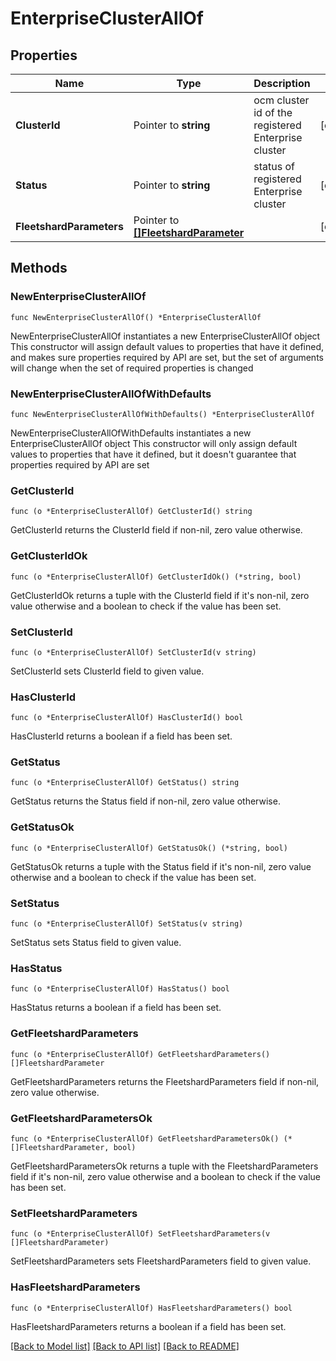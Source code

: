 # EnterpriseClusterAllOf

## Properties

Name | Type | Description | Notes
------------ | ------------- | ------------- | -------------
**ClusterId** | Pointer to **string** | ocm cluster id of the registered Enterprise cluster | [optional] 
**Status** | Pointer to **string** | status of registered Enterprise cluster | [optional] 
**FleetshardParameters** | Pointer to [**[]FleetshardParameter**](FleetshardParameter.md) |  | [optional] 

## Methods

### NewEnterpriseClusterAllOf

`func NewEnterpriseClusterAllOf() *EnterpriseClusterAllOf`

NewEnterpriseClusterAllOf instantiates a new EnterpriseClusterAllOf object
This constructor will assign default values to properties that have it defined,
and makes sure properties required by API are set, but the set of arguments
will change when the set of required properties is changed

### NewEnterpriseClusterAllOfWithDefaults

`func NewEnterpriseClusterAllOfWithDefaults() *EnterpriseClusterAllOf`

NewEnterpriseClusterAllOfWithDefaults instantiates a new EnterpriseClusterAllOf object
This constructor will only assign default values to properties that have it defined,
but it doesn't guarantee that properties required by API are set

### GetClusterId

`func (o *EnterpriseClusterAllOf) GetClusterId() string`

GetClusterId returns the ClusterId field if non-nil, zero value otherwise.

### GetClusterIdOk

`func (o *EnterpriseClusterAllOf) GetClusterIdOk() (*string, bool)`

GetClusterIdOk returns a tuple with the ClusterId field if it's non-nil, zero value otherwise
and a boolean to check if the value has been set.

### SetClusterId

`func (o *EnterpriseClusterAllOf) SetClusterId(v string)`

SetClusterId sets ClusterId field to given value.

### HasClusterId

`func (o *EnterpriseClusterAllOf) HasClusterId() bool`

HasClusterId returns a boolean if a field has been set.

### GetStatus

`func (o *EnterpriseClusterAllOf) GetStatus() string`

GetStatus returns the Status field if non-nil, zero value otherwise.

### GetStatusOk

`func (o *EnterpriseClusterAllOf) GetStatusOk() (*string, bool)`

GetStatusOk returns a tuple with the Status field if it's non-nil, zero value otherwise
and a boolean to check if the value has been set.

### SetStatus

`func (o *EnterpriseClusterAllOf) SetStatus(v string)`

SetStatus sets Status field to given value.

### HasStatus

`func (o *EnterpriseClusterAllOf) HasStatus() bool`

HasStatus returns a boolean if a field has been set.

### GetFleetshardParameters

`func (o *EnterpriseClusterAllOf) GetFleetshardParameters() []FleetshardParameter`

GetFleetshardParameters returns the FleetshardParameters field if non-nil, zero value otherwise.

### GetFleetshardParametersOk

`func (o *EnterpriseClusterAllOf) GetFleetshardParametersOk() (*[]FleetshardParameter, bool)`

GetFleetshardParametersOk returns a tuple with the FleetshardParameters field if it's non-nil, zero value otherwise
and a boolean to check if the value has been set.

### SetFleetshardParameters

`func (o *EnterpriseClusterAllOf) SetFleetshardParameters(v []FleetshardParameter)`

SetFleetshardParameters sets FleetshardParameters field to given value.

### HasFleetshardParameters

`func (o *EnterpriseClusterAllOf) HasFleetshardParameters() bool`

HasFleetshardParameters returns a boolean if a field has been set.


[[Back to Model list]](../README.md#documentation-for-models) [[Back to API list]](../README.md#documentation-for-api-endpoints) [[Back to README]](../README.md)


